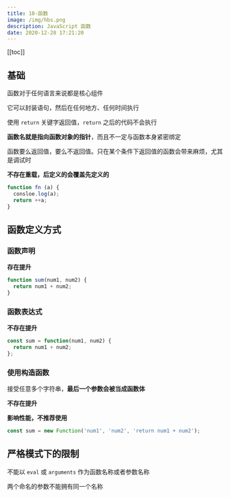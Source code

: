 ```yaml
---
title: 10-函数
image: /img/hbs.png
description: JavaScript 函数
date: 2020-12-28 17:21:20
---
```


[[toc]]

## 基础

函数对于任何语言来说都是核心组件

它可以封装语句，然后在任何地方、任何时间执行

使用 `return` 关键字返回值，`return` 之后的代码不会执行

**函数名就是指向函数对象的指针**，而且不一定与函数本身紧密绑定

函数要么返回值，要么不返回值。只在某个条件下返回值的函数会带来麻烦，尤其是调试时

**不存在重载，后定义的会覆盖先定义的**

```js
function fn (a) {
  consloe.log(a);
  return ++a;
}
```

## 函数定义方式

### 函数声明

**存在提升**

```js
function sum(num1, num2) {
  return num1 + num2;
}
```

### 函数表达式

**不存在提升**

```js
const sum = function(num1, num2) {
  return num1 + num2;
};
```

### 使用构造函数

接受任意多个字符串，**最后一个参数会被当成函数体**

**不存在提升**

**影响性能，不推荐使用**

```js
const sum = new Function('num1', 'num2', 'return num1 + num2');
```



## 严格模式下的限制

不能以 `eval` 或 `arguments` 作为函数名称或者参数名称

两个命名的参数不能拥有同一个名称